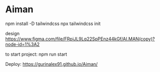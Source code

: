 # Aiman

npm install -D tailwindcss
npx tailwindcss init

design https://www.figma.com/file/FRpiJL9Lq22SpPEnz44kGf/AI.MAN(copy)?node-id=1%3A2

to start project:
npm run start

Deploy: https://gurinalex91.github.io/Aiman/
